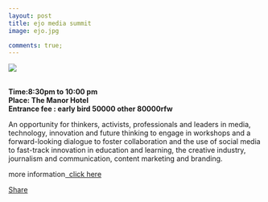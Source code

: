 ```yaml
---
layout: post
title: ejo media summit
image: ejo.jpg

comments: true;
---
```



<img src="{{site.github.url}}/img/ejo.jpg"><br>
<br>


<strong>Time:8:30pm to 10:00 pm<br>Place: The Manor Hotel<br>Entrance fee : early bird 50000 other 80000rfw</strong>




An opportunity for thinkers, activists, professionals and leaders in media, technology, innovation and future thinking to engage in workshops and a forward-looking dialogue to foster collaboration and the use of social media to fast-track innovation in education and learning, the creative industry, journalism and communication, content marketing and branding.

more information[&nbsp; click here](http://www.ejo.co.rw/summit/)


<div class="fb-share-button" data-href="http://upkigali.com/2016/07/12/ejo-media-summit.html" data-layout="button_count" data-size="small" data-mobile-iframe="true"><a class="fb-xfbml-parse-ignore" target="_blank" href="https://www.facebook.com/sharer/sharer.php?u=http%3A%2F%2Fupkigali.com%2F2016%2F07%2F12%2Fejo-media-summit.html&amp;src=sdkpreparse">Share</a></div>